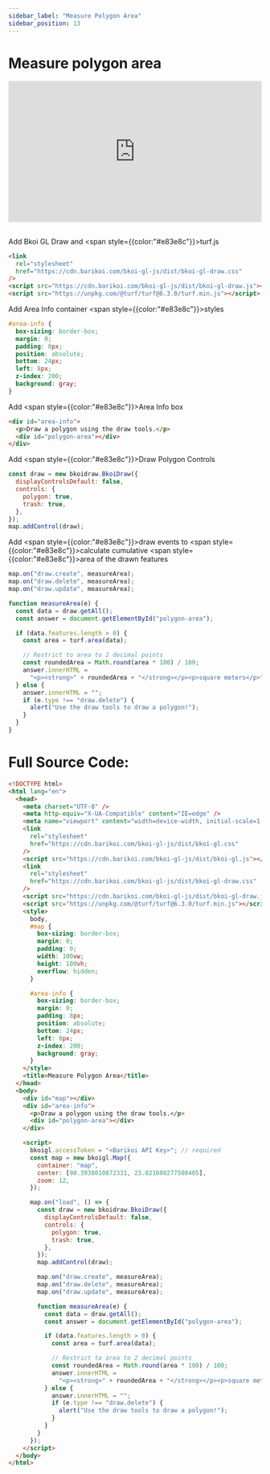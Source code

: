 ```yaml
---
sidebar_label: "Measure Polygon Area"
sidebar_position: 13
---
```


<head>
  <title>Barikoi Documentation</title>
</head>

# Measure polygon area

<iframe src="http://barikoi.com:8080/measure-polygon-area" width="100%" height="280px" frameborder="0" style={{border:"1px solid black"}} allowfullscreen></iframe>

##

Add Bkoi GL Draw and <span style={{color:"#e83e8c"}}>turf.js</span>

```html
<link
  rel="stylesheet"
  href="https://cdn.barikoi.com/bkoi-gl-js/dist/bkoi-gl-draw.css"
/>
<script src="https://cdn.barikoi.com/bkoi-gl-js/dist/bkoi-gl-draw.js"></script>
<script src="https://unpkg.com/@turf/turf@6.3.0/turf.min.js"></script>
```

Add Area Info container <span style={{color:"#e83e8c"}}>styles</span>

```css
#area-info {
  box-sizing: border-box;
  margin: 0;
  padding: 8px;
  position: absolute;
  bottom: 24px;
  left: 8px;
  z-index: 200;
  background: gray;
}
```

Add <span style={{color:"#e83e8c"}}>Area</span> Info box

```html
<div id="area-info">
  <p>Draw a polygon using the draw tools.</p>
  <div id="polygon-area"></div>
</div>
```

Add <span style={{color:"#e83e8c"}}>Draw</span> Polygon Controls

```js
const draw = new bkoidraw.BkoiDraw({
  displayControlsDefault: false,
  controls: {
    polygon: true,
    trash: true,
  },
});
map.addControl(draw);
```

Add <span style={{color:"#e83e8c"}}>draw</span> events to <span style={{color:"#e83e8c"}}>calculate</span> cumulative <span style={{color:"#e83e8c"}}>area</span> of the drawn features

```js
map.on("draw.create", measureArea);
map.on("draw.delete", measureArea);
map.on("draw.update", measureArea);

function measureArea(e) {
  const data = draw.getAll();
  const answer = document.getElementById("polygon-area");

  if (data.features.length > 0) {
    const area = turf.area(data);

    // Restrict to area to 2 decimal points
    const roundedArea = Math.round(area * 100) / 100;
    answer.innerHTML =
      "<p><strong>" + roundedArea + "</strong></p><p>square meters</p>";
  } else {
    answer.innerHTML = "";
    if (e.type !== "draw.delete") {
      alert("Use the draw tools to draw a polygon!");
    }
  }
}
```

# Full Source Code:

```html
<!DOCTYPE html>
<html lang="en">
  <head>
    <meta charset="UTF-8" />
    <meta http-equiv="X-UA-Compatible" content="IE=edge" />
    <meta name="viewport" content="width=device-width, initial-scale=1.0" />
    <link
      rel="stylesheet"
      href="https://cdn.barikoi.com/bkoi-gl-js/dist/bkoi-gl.css"
    />
    <script src="https://cdn.barikoi.com/bkoi-gl-js/dist/bkoi-gl.js"></script>
    <link
      rel="stylesheet"
      href="https://cdn.barikoi.com/bkoi-gl-js/dist/bkoi-gl-draw.css"
    />
    <script src="https://cdn.barikoi.com/bkoi-gl-js/dist/bkoi-gl-draw.js"></script>
    <script src="https://unpkg.com/@turf/turf@6.3.0/turf.min.js"></script>
    <style>
      body,
      #map {
        box-sizing: border-box;
        margin: 0;
        padding: 0;
        width: 100vw;
        height: 100vh;
        overflow: hidden;
      }

      #area-info {
        box-sizing: border-box;
        margin: 0;
        padding: 8px;
        position: absolute;
        bottom: 24px;
        left: 8px;
        z-index: 200;
        background: gray;
      }
    </style>
    <title>Measure Polygon Area</title>
  </head>
  <body>
    <div id="map"></div>
    <div id="area-info">
      <p>Draw a polygon using the draw tools.</p>
      <div id="polygon-area"></div>
    </div>

    <script>
      bkoigl.accessToken = "<Barikoi API Key>"; // required
      const map = new bkoigl.Map({
        container: "map",
        center: [90.3938010872331, 23.821600277500405],
        zoom: 12,
      });

      map.on("load", () => {
        const draw = new bkoidraw.BkoiDraw({
          displayControlsDefault: false,
          controls: {
            polygon: true,
            trash: true,
          },
        });
        map.addControl(draw);

        map.on("draw.create", measureArea);
        map.on("draw.delete", measureArea);
        map.on("draw.update", measureArea);

        function measureArea(e) {
          const data = draw.getAll();
          const answer = document.getElementById("polygon-area");

          if (data.features.length > 0) {
            const area = turf.area(data);

            // Restrict to area to 2 decimal points
            const roundedArea = Math.round(area * 100) / 100;
            answer.innerHTML =
              "<p><strong>" + roundedArea + "</strong></p><p>square meters</p>";
          } else {
            answer.innerHTML = "";
            if (e.type !== "draw.delete") {
              alert("Use the draw tools to draw a polygon!");
            }
          }
        }
      });
    </script>
  </body>
</html>
```
